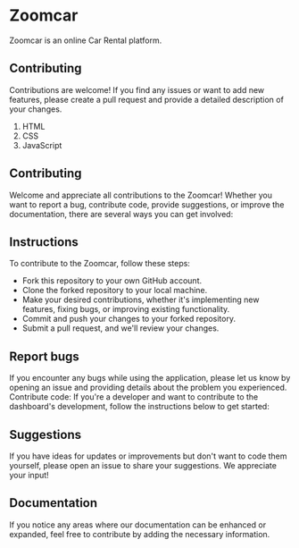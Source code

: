 # Zoomcar

Zoomcar is an online Car Rental platform.

## Contributing
Contributions are welcome! If you find any issues or want to add new features, please create a pull request and provide a detailed description of your changes.

1. HTML
2. CSS
3. JavaScript
   
## Contributing
Welcome and appreciate all contributions to the Zoomcar! Whether you want to report a bug, contribute code, provide suggestions, or improve the documentation, there are several ways you can get involved:

## Instructions
To contribute to the Zoomcar, follow these steps:

- Fork this repository to your own GitHub account.
- Clone the forked repository to your local machine.
- Make your desired contributions, whether it's implementing new features, fixing bugs, or improving existing functionality.
- Commit and push your changes to your forked repository.
- Submit a pull request, and we'll review your changes.


## Report bugs
If you encounter any bugs while using the application, please let us know by opening an issue and providing details about the problem you experienced.
Contribute code: If you're a developer and want to contribute to the dashboard's development, follow the instructions below to get started:

## Suggestions
If you have ideas for updates or improvements but don't want to code them yourself, please open an issue to share your suggestions. We appreciate your input!

## Documentation
If you notice any areas where our documentation can be enhanced or expanded, feel free to contribute by adding the necessary information.

